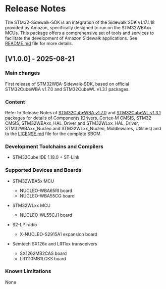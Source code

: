 
# Release Notes

The STM32-Sidewalk-SDK is an integration of the Sidewalk SDK v1.17.1.18 provided by Amazon, specifically designed to run on the STM32WBAxx MCUs. This package offers a comprehensive set of tools and services to facilitate the development of Amazon Sidewalk applications. See [README.md](README.md) file for more details. 
 
## [V1.0.0] - 2025-08-21
 
### Main changes

First release of STM32WBA-Sidewalk-SDK, based on official STM32CubeWBA v1.7.0 and STM32CubeWL v1.3.1 packages.
   
### Content

Refer to Release Notes of [STM32CubeWBA v1.7.0](https://github.com/STMicroelectronics/STM32CubeWBA/tree/v1.7.0) and  [STM32CubeWL v1.3.1](https://github.com/STMicroelectronics/STM32CubeWL/tree/v1.3.1) packages for details of Components (Drivers, Cortex-M CMSIS, STM32 CMSIS, STM32WBAxx_HAL_Driver and STM32WLxx_HAL_Driver, STM32WBAxx_Nucleo and STM32WLxx_Nucleo, Middlewares, Utilities) and to the [LICENSE.md](LICENSE.md) file for the complete SBOM.

### Development Toolchains and Compilers

- STM32Cube IDE 1.18.0 + ST-Link

### Supported Devices and Boards

- STM32WBA5x MCU
  - NUCLEO-WBA65RI board
  - NUCLEO-WBA55CG board

- STM32WLxx MCU
  - NUCLEO-WL55CJ1 board
  
- S2-LP radio
  - X-NUCLEO-S2915A1 expansion board

- Semtech SX126x and LR11xx transceivers
  - SX1262MB2CAS board
  - LR1110MB1LCKS board

### Known Limitations

None
 